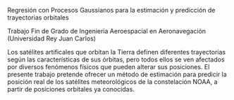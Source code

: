 Regresión con Procesos Gaussianos para la estimación y predicción de trayectorias orbitales

Trabajo Fin de Grado de Ingeniería Aeroespacial en Aeronavegación (Universidad Rey Juan Carlos)

Los satélites artificales que orbitan la Tierra definen diferentes trayectorias según las características de sus órbitas, 
pero todos ellos se ven afectados por diversos fenómenos físicos que pueden alterar sus posiciones. 
El presente trabajo pretende ofrecer un método de estimación para predicir la posición real de los satélites 
meteorológicos de la constelación NOAA, a partir de posiciones orbitales ya conocidas. 
